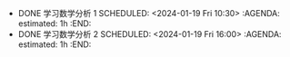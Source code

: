 - DONE 学习数学分析 1
  SCHEDULED: <2024-01-19 Fri 10:30>
  :AGENDA:
  estimated: 1h
  :END:
- DONE 学习数学分析 2
  SCHEDULED: <2024-01-19 Fri 16:00>
  :AGENDA:
  estimated: 1h
  :END:
